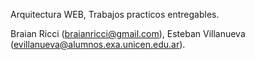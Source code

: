 Arquitectura WEB, Trabajos practicos entregables.

Braian Ricci (braianricci@gmail.com), Esteban Villanueva (evillanueva@alumnos.exa.unicen.edu.ar).
